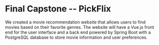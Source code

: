 # Final Capstone -- PickFlix
​We created a movie recommendation website that allows users to find movies based on their favorite genres. The website will have a Vue.js front end for the user interface and a back end powered by Spring Boot with a PostgreSQL database to store movie information and user preferences.
